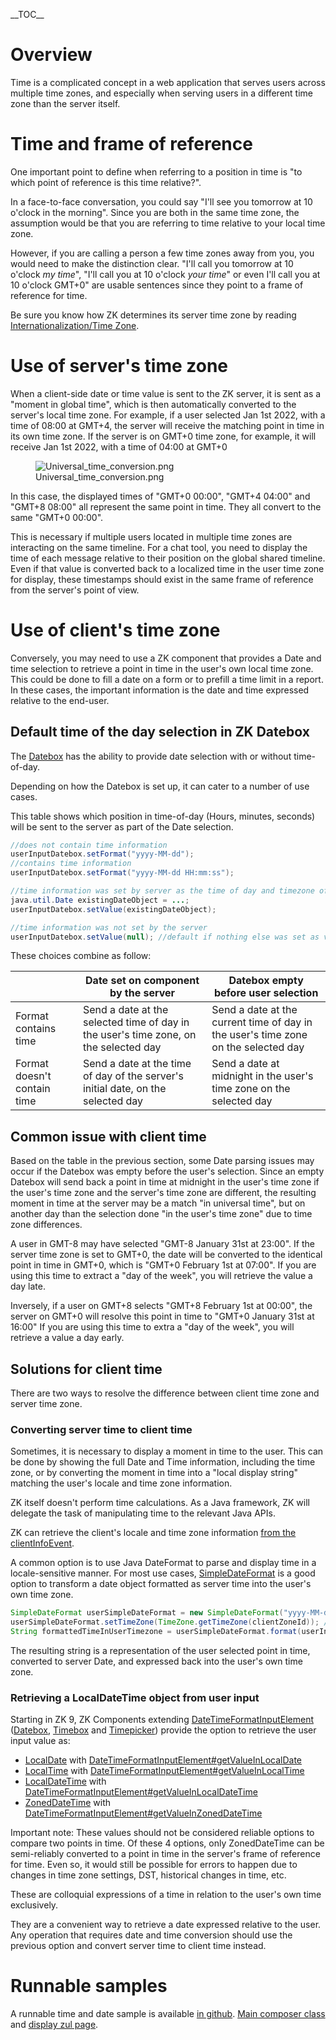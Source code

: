 \_\_TOC\_\_

# Overview

Time is a complicated concept in a web application that serves users
across multiple time zones, and especially when serving users in a
different time zone than the server itself.

# Time and frame of reference

One important point to define when referring to a position in time is
"to which point of reference is this time relative?".

In a face-to-face conversation, you could say "I'll see you tomorrow at
10 o'clock in the morning". Since you are both in the same time zone,
the assumption would be that you are referring to time relative to your
local time zone.

However, if you are calling a person a few time zones away from you, you
would need to make the distinction clear. "I'll call you tomorrow at 10
o'clock *my time*", "I'll call you at 10 o'clock *your time*" or even
I'll call you at 10 o'clock GMT+0" are usable sentences since they point
to a frame of reference for time.

Be sure you know how ZK determines its server time zone by reading
[Internationalization/Time
Zone](ZK_Developer's_Reference/Internationalization/Time_Zone).

# Use of server's time zone

When a client-side date or time value is sent to the ZK server, it is
sent as a "moment in global time", which is then automatically converted
to the server's local time zone. For example, if a user selected Jan 1st
2022, with a time of 08:00 at GMT+4, the server will receive the
matching point in time in its own time zone. If the server is on GMT+0
time zone, for example, it will receive Jan 1st 2022, with a time of
04:00 at GMT+0

<figure>
<img src="Universal_time_conversion.png"
title="Universal_time_conversion.png" />
<figcaption>Universal_time_conversion.png</figcaption>
</figure>

In this case, the displayed times of "GMT+0 00:00", "GMT+4 04:00" and
"GMT+8 08:00" all represent the same point in time. They all convert to
the same "GMT+0 00:00".

This is necessary if multiple users located in multiple time zones are
interacting on the same timeline. For a chat tool, you need to display
the time of each message relative to their position on the global shared
timeline. Even if that value is converted back to a localized time in
the user time zone for display, these timestamps should exist in the
same frame of reference from the server's point of view.

# Use of client's time zone

Conversely, you may need to use a ZK component that provides a Date and
time selection to retrieve a point in time in the user's own local time
zone. This could be done to fill a date on a form or to prefill a time
limit in a report. In these cases, the important information is the date
and time expressed relative to the end-user.

## Default time of the day selection in ZK Datebox

The [ Datebox](ZK%20Component%20Reference/Input/Datebox) has
the ability to provide date selection with or without time-of-day.

Depending on how the Datebox is set up, it can cater to a number of use
cases.

This table shows which position in time-of-day (Hours, minutes, seconds)
will be sent to the server as part of the Date selection.

``` java
//does not contain time information
userInputDatebox.setFormat("yyyy-MM-dd");
//contains time information
userInputDatebox.setFormat("yyyy-MM-dd HH:mm:ss");

//time information was set by server as the time of day and timezone of the date object passed to the component
java.util.Date existingDateObject = ...;
userInputDatebox.setValue(existingDateObject);

//time information was not set by the server
userInputDatebox.setValue(null); //default if nothing else was set as value.
```

These choices combine as follow:

|                             | Date set on component by the server                                                  | Datebox empty before user selection                                                |
|-----------------------------|--------------------------------------------------------------------------------------|------------------------------------------------------------------------------------|
| Format contains time        | Send a date at the selected time of day in the user's time zone, on the selected day | Send a date at the current time of day in the user's time zone on the selected day |
| Format doesn't contain time | Send a date at the time of day of the server's initial date, on the selected day     | Send a date at midnight in the user's time zone on the selected day                |

## Common issue with client time

Based on the table in the previous section, some Date parsing issues may
occur if the Datebox was empty before the user's selection. Since an
empty Datebox will send back a point in time at midnight in the user's
time zone if the user's time zone and the server's time zone are
different, the resulting moment in time at the server may be a match "in
universal time", but on another day than the selection done "in the
user's time zone" due to time zone differences.

A user in GMT-8 may have selected "GMT-8 January 31st at 23:00". If the
server time zone is set to GMT+0, the date will be converted to the
identical point in time in GMT+0, which is "GMT+0 February 1st at
07:00". If you are using this time to extract a "day of the week", you
will retrieve the value a day late.

Inversely, if a user on GMT+8 selects "GMT+8 February 1st at 00:00", the
server on GMT+0 will resolve this point in time to "GMT+0 January 31st
at 16:00" If you are using this time to extra a "day of the week", you
will retrieve a value a day early.

## Solutions for client time

There are two ways to resolve the difference between client time zone
and server time zone.

### Converting server time to client time

Sometimes, it is necessary to display a moment in time to the user. This
can be done by showing the full Date and Time information, including the
time zone, or by converting the moment in time into a "local display
string" matching the user's locale and time zone information.

ZK itself doesn't perform time calculations. As a Java framework, ZK
will delegate the task of manipulating time to the relevant Java APIs.

ZK can retrieve the client's locale and time zone information [from the
clientInfoEvent](ZK_Developer's_Reference/UI_Patterns/Browser_Information_and_Control).

A common option is to use Java DateFormat to parse and display time in a
locale-sensitive manner. For most use cases,
[SimpleDateFormat](https://docs.oracle.com/javase/10/docs/api/java/text/SimpleDateFormat.html)
is a good option to transform a date object formatted as server time
into the user's own time zone.

``` java
SimpleDateFormat userSimpleDateFormat = new SimpleDateFormat("yyyy-MM-dd HH:mm:ss"); //creates a SimpleDateFormat formatter
userSimpleDateFormat.setTimeZone(TimeZone.getTimeZone(clientZoneId)); //Select the time zone in which the Date object should be displayed
String formattedTimeInUserTimezone = userSimpleDateFormat.format(userInputDatebox.getValue()); //retrieve and parse a Date object
```

The resulting string is a representation of the user selected point in
time, converted to server Date, and expressed back into the user's own
time zone.

### Retrieving a LocalDateTime object from user input

Starting in ZK 9, ZK Components extending
[DateTimeFormatInputElement](https://www.zkoss.org/javadoc/latest/zk/org/zkoss/zul/impl/DateTimeFormatInputElement.html)
([Datebox](ZK_Component_Reference/Input/Datebox),
[Timebox](ZK_Component_Reference/Input/Timebox) and
[Timepicker](ZK_Component_Reference/Input/Timepicker))
provide the option to retrieve the user input value as:

- [LocalDate](https://docs.oracle.com/javase/8/docs/api/java/time/LocalDate.html)
  with
  [DateTimeFormatInputElement#getValueInLocalDate](https://www.zkoss.org/javadoc/latest/zk/org/zkoss/zul/impl/DateTimeFormatInputElement.html#getValueInLocalDate--)
- [LocalTime](https://docs.oracle.com/javase/8/docs/api/java/time/LocalTime.html)
  with
  [DateTimeFormatInputElement#getValueInLocalTime](https://www.zkoss.org/javadoc/latest/zk/org/zkoss/zul/impl/DateTimeFormatInputElement.html#getValueInLocalTime--)
- [LocalDateTime](https://docs.oracle.com/javase/8/docs/api/java/time/LocalDateTime.html)
  with
  [DateTimeFormatInputElement#getValueInLocalDateTime](https://www.zkoss.org/javadoc/latest/zk/org/zkoss/zul/impl/DateTimeFormatInputElement.html#getValueInLocalDateTime--)
- [ZonedDateTime](https://docs.oracle.com/javase/8/docs/api/java/time/ZonedDateTime.html)
  with
  [DateTimeFormatInputElement#getValueInZonedDateTime](https://www.zkoss.org/javadoc/latest/zk/org/zkoss/zul/impl/DateTimeFormatInputElement.html#getValueInZonedDateTime--)

Important note: These values should not be considered reliable options
to compare two points in time. Of these 4 options, only ZonedDateTime
can be semi-reliably converted to a point in time in the server's frame
of reference for time. Even so, it would still be possible for errors to
happen due to changes in time zone settings, DST, historical changes in
time, etc.

These are colloquial expressions of a time in relation to the user's own
time exclusively.

They are a convenient way to retrieve a date expressed relative to the
user. Any operation that requires date and time conversion should use
the previous option and convert server time to client time instead.

# Runnable samples

A runnable time and date sample is available [in
github](https://github.com/zkoss/zkbooks/tree/master/developersreference).
[Main composer
class](https://github.com/zkoss/zkbooks/blob/master/developersreference/developersreference/src/main/java/org/zkoss/reference/developer/internationalization/DateboxTimezoneComposer.java)
and [display zul
page](https://github.com/zkoss/zkbooks/blob/master/developersreference/developersreference/src/main/webapp/internationalization/datebox-timezone.zul).
